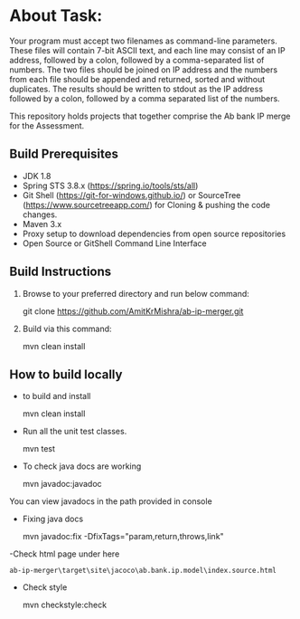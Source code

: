 # About Task:
Your program must accept two filenames as command-line parameters. These files will contain 7-bit 
	ASCII text, and each line may consist of an IP address, followed by a colon, followed by a comma-separated
	list of numbers. The two files should be joined on IP address and the numbers from each file should be appended
    and returned, sorted and without duplicates. The results should be written to stdout as the IP address 
    followed by a colon, followed by a comma separated list of the numbers.  

This repository holds projects that together comprise the Ab bank IP merge for the Assessment.

## Build Prerequisites

* JDK 1.8
* Spring STS 3.8.x (https://spring.io/tools/sts/all) 
* Git Shell (https://git-for-windows.github.io/) or SourceTree (https://www.sourcetreeapp.com/) for Cloning & pushing the code changes. 
* Maven 3.x
* Proxy setup to download dependencies from open source repositories
* Open Source or GitShell Command Line Interface

## Build Instructions

1. Browse to your preferred directory and run below command:

    git clone https://github.com/AmitKrMishra/ab-ip-merger.git

2. Build via this command:
   
    mvn clean install

How to build locally
--------------------

- to build and install

	mvn clean install

- Run all the unit test classes.

    mvn test	
	
- To check java docs are working
   
    mvn javadoc:javadoc

You can view javadocs in the path provided in console

- Fixing java docs	
	
	mvn javadoc:fix -DfixTags="param,return,throws,link"


-Check html page under here
    
	ab-ip-merger\target\site\jacoco\ab.bank.ip.model\index.source.html    
	
- Check style

	mvn checkstyle:check	
	
	
	

 

 













